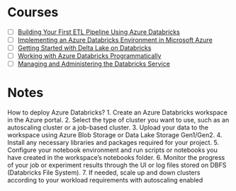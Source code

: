 # Courses
- [ ] [Building Your First ETL Pipeline Using Azure Databricks](https://app.pluralsight.com/library/courses/building-etl-pipeline-microsoft-azure-databricks/table-of-contents) 
- [ ] [Implementing an Azure Databricks Environment in Microsoft Azure](https://app.pluralsight.com/library/courses/microsoft-azure-databricks-environment-implementing)
- [ ] [Getting Started with Delta Lake on Databricks](https://app.pluralsight.com/library/courses/getting-started-delta-lake-databricks)
- [ ] [Working with Azure Databricks Programmatically](https://app.pluralsight.com/library/courses/working-azure-databricks-programmatically)
- [ ] [Managing and Administering the Databricks Service](https://app.pluralsight.com/library/courses/managing-administering-databricks-service)

# Notes

How to deploy Azure Databricks? 1. Create an Azure Databricks workspace in the Azure portal. 
2. Select the type of cluster you want to use, such as an autoscaling cluster or a job-based cluster.
3. Upload your data to the workspace using Azure Blob Storage or Data Lake Storage Gen1/Gen2.
4. Install any necessary libraries and packages required for your project. 
5. Configure your notebook environment and run scripts or notebooks you have created in the workspace’s notebooks folder. 
6. Monitor the progress of your job or experiment results through the UI or log files stored on DBFS (Databricks File System). 
7. If needed, scale up and down clusters according to your workload requirements with autoscaling enabled
